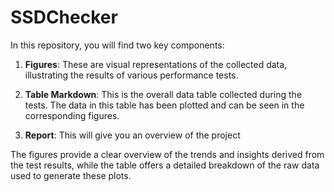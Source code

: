 # SSDChecker

In this repository, you will find two key components:

1. **Figures**: These are visual representations of the collected data, illustrating the results of various performance tests.

2. **Table Markdown**: This is the overall data table collected during the tests. The data in this table has been plotted and can be seen in the corresponding figures.

3. **Report**: This will give you an overview of the project

The figures provide a clear overview of the trends and insights derived from the test results, while the table offers a detailed breakdown of the raw data used to generate these plots.
